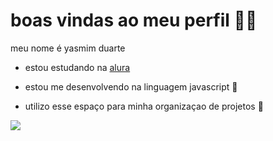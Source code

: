 # boas vindas ao meu perfil 🎀🌺

meu nome é yasmim duarte

- estou estudando na [alura](https://www.alura.com.br)

- estou me desenvolvendo na linguagem javascript 🍓

- utilizo esse espaço para minha organizaçao de projetos 🎀

![](https://media1.tenor.com/m/La_3U3mQcEUAAAAd/sanrio-my-melody.gif)
